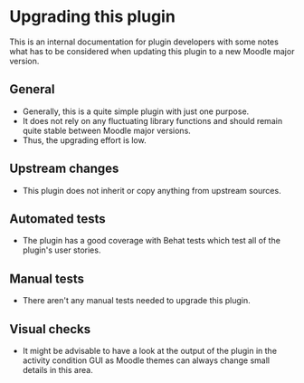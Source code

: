 Upgrading this plugin
=====================

This is an internal documentation for plugin developers with some notes what has to be considered when updating this plugin to a new Moodle major version.

General
-------

* Generally, this is a quite simple plugin with just one purpose.
* It does not rely on any fluctuating library functions and should remain quite stable between Moodle major versions.
* Thus, the upgrading effort is low.


Upstream changes
----------------

* This plugin does not inherit or copy anything from upstream sources.


Automated tests
---------------

* The plugin has a good coverage with Behat tests which test all of the plugin's user stories.


Manual tests
------------

* There aren't any manual tests needed to upgrade this plugin.


Visual checks
-------------

* It might be advisable to have a look at the output of the plugin in the activity condition GUI as Moodle themes can always change small details in this area.
